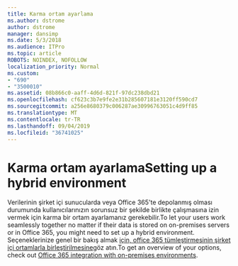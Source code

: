 ```yaml
---
title: Karma ortam ayarlama
ms.author: dstrome
author: dstrome
manager: dansimp
ms.date: 5/3/2018
ms.audience: ITPro
ms.topic: article
ROBOTS: NOINDEX, NOFOLLOW
localization_priority: Normal
ms.custom:
- "690"
- "3500010"
ms.assetid: 08b866c0-aaff-4d6d-821f-97dc238dbd21
ms.openlocfilehash: cf623c3b7e9fe2e31b285607181e3120ff590cd7
ms.sourcegitcommit: a256e8680379c006287ae30996763051c4d9ff85
ms.translationtype: MT
ms.contentlocale: tr-TR
ms.lasthandoff: 09/04/2019
ms.locfileid: "36741025"
---
```

# <a name="setting-up-a-hybrid-environment"></a><span data-ttu-id="a36ae-102">Karma ortam ayarlama</span><span class="sxs-lookup"><span data-stu-id="a36ae-102">Setting up a hybrid environment</span></span>

<span data-ttu-id="a36ae-103">Verilerinin şirket içi sunucularda veya Office 365'te depolanmış olması durumunda kullanıcılarınızın sorunsuz bir şekilde birlikte çalışmasına izin vermek için karma bir ortam ayarlamanız gerekebilir.</span><span class="sxs-lookup"><span data-stu-id="a36ae-103">To let your users work seamlessly together no matter if their data is stored on on-premises servers or in Office 365, you might need to set up a hybrid environment.</span></span> <span data-ttu-id="a36ae-104">Seçeneklerinize genel bir bakış almak [için, office 365 tümleştirmesinin şirket içi ortamlarla birleştirilmesine](https://docs.microsoft.com/office365/enterprise/office-365-integration)göz atın.</span><span class="sxs-lookup"><span data-stu-id="a36ae-104">To get an overview of your options, check out [Office 365 integration with on-premises environments](https://docs.microsoft.com/office365/enterprise/office-365-integration).</span></span>
  
